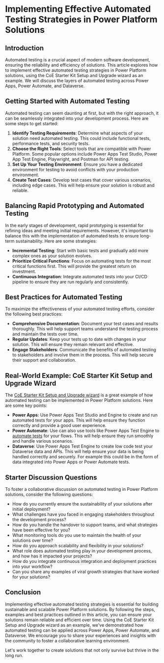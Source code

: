 # Implementing Effective Automated Testing Strategies in Power Platform Solutions

## Introduction
Automated testing is a crucial aspect of modern software development, ensuring the reliability and efficiency of solutions. This article explores how to implement effective automated testing strategies in Power Platform solutions, using the CoE Starter Kit Setup and Upgrade wizard as an example. We will discuss the layers of automated testing across Power Apps, Power Automate, and Dataverse.

## Getting Started with Automated Testing
Automated testing can seem daunting at first, but with the right approach, it can be seamlessly integrated into your development process. Here are some steps to get started:

1. **Identify Testing Requirements**: Determine what aspects of your solution need automated testing. This could include functional tests, performance tests, and security tests.
2. **Choose the Right Tools**: Select tools that are compatible with Power Platform. Some popular options include Power Apps Test Studio, Power App Test Engine, Playwright, and Postman for API testing.
3. **Set Up Your Testing Environment**: Ensure you have a dedicated environment for testing to avoid conflicts with your production environment.
4. **Create Test Cases**: Develop test cases that cover various scenarios, including edge cases. This will help ensure your solution is robust and reliable.

## Balancing Rapid Prototyping and Automated Testing
In the early stages of development, rapid prototyping is essential for refining ideas and meeting initial requirements. However, it's important to balance this with the implementation of automated tests to ensure long-term sustainability. Here are some strategies:

- **Incremental Testing**: Start with basic tests and gradually add more complex ones as your solution evolves.
- **Prioritize Critical Functions**: Focus on automating tests for the most critical functions first. This will provide the greatest return on investment.
- **Continuous Integration**: Integrate automated tests into your CI/CD pipeline to ensure they are run regularly and consistently.

## Best Practices for Automated Testing
To maximize the effectiveness of your automated testing efforts, consider the following best practices:

- **Comprehensive Documentation**: Document your test cases and results thoroughly. This will help support teams understand the testing process and maintain the tests over time.
- **Regular Updates**: Keep your tests up to date with changes in your solution. This will ensure they remain relevant and effective.
- **Engage Stakeholders**: Communicate the benefits of automated testing to stakeholders and involve them in the process. This will help secure their support and collaboration.

## Real-World Example: CoE Starter Kit Setup and Upgrade Wizard
The [CoE Starter Kit Setup and Upgrade wizard](../examples/coe-kit-setup-and-install-wizard.md) is a great example of how automated testing can be implemented in Power Platform solutions. Here are some key points:

- **Power Apps**: Use Power Apps Test Studio and Engine to create and run automated tests for your apps. This will help ensure they function correctly and provide a good user experience.
- **Power Automate**: Use can also use tools like Power Apps Test Engine to [automate tests](../examples/coe-kit-powerautomate-testing.md) for your flows. This will help ensure they run smoothly and handle various scenarios.
- **Dataverse**: Use  Power Apps Test Engine to create low code test your Dataverse data and APIs. This will help ensure your data is being handled correctly and securely. For example this could be in the form of data integrated into Power Apps or Power Automate tests.

## Starter Discussion Questions
To foster a collaborative discussion on automated testing in Power Platform solutions, consider the following questions:

- How do you currently ensure the sustainability of your solutions after initial deployment?
- What challenges have you faced in engaging stakeholders throughout the development process?
- How do you handle the handover to support teams, and what strategies have been effective for you?
- What monitoring tools do you use to maintain the health of your solutions over time?
- How do you approach scalability and flexibility in your solutions?
- What role does automated testing play in your development process, and how has it impacted your projects?
- How do you integrate continuous integration and deployment practices into your workflow?
- Can you share any examples of viral growth strategies that have worked for your solutions?

## Conclusion
Implementing effective automated testing strategies is essential for building sustainable and scalable Power Platform solutions. By following the steps, examples and best practices outlined in this article, you can ensure your solutions remain reliable and efficient over time. Using the CoE Starter Kit Setup and Upgrade wizard as an example, we've demonstrated how automated testing can be applied across Power Apps, Power Automate, and Dataverse. We encourage you to share your experiences and insights with the community to foster a collaborative learning environment.

Let's work together to create solutions that not only survive but thrive in the long run.
